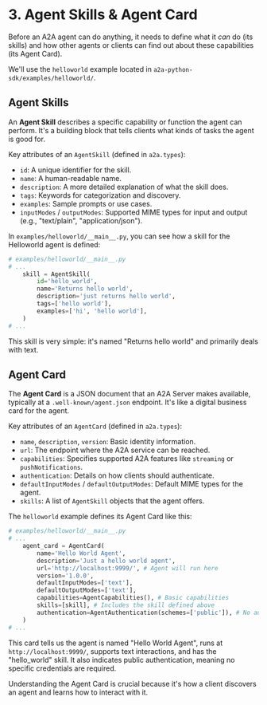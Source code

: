 # 3. Agent Skills & Agent Card

Before an A2A agent can do anything, it needs to define what it *can* do (its skills) and how other agents or clients can find out about these capabilities (its Agent Card).

We'll use the `helloworld` example located in `a2a-python-sdk/examples/helloworld/`.

## Agent Skills

An **Agent Skill** describes a specific capability or function the agent can perform. It's a building block that tells clients what kinds of tasks the agent is good for.

Key attributes of an `AgentSkill` (defined in `a2a.types`):

- `id`: A unique identifier for the skill.
- `name`: A human-readable name.
- `description`: A more detailed explanation of what the skill does.
- `tags`: Keywords for categorization and discovery.
- `examples`: Sample prompts or use cases.
- `inputModes` / `outputModes`: Supported MIME types for input and output (e.g., "text/plain", "application/json").

In `examples/helloworld/__main__.py`, you can see how a skill for the Helloworld agent is defined:

```python
# examples/helloworld/__main__.py
# ...
    skill = AgentSkill(
        id='hello_world',
        name='Returns hello world',
        description='just returns hello world',
        tags=['hello world'],
        examples=['hi', 'hello world'],
    )
# ...
```

This skill is very simple: it's named "Returns hello world" and primarily deals with text.

## Agent Card

The **Agent Card** is a JSON document that an A2A Server makes available, typically at a `.well-known/agent.json` endpoint. It's like a digital business card for the agent.

Key attributes of an `AgentCard` (defined in `a2a.types`):

- `name`, `description`, `version`: Basic identity information.
- `url`: The endpoint where the A2A service can be reached.
- `capabilities`: Specifies supported A2A features like `streaming` or `pushNotifications`.
- `authentication`: Details on how clients should authenticate.
- `defaultInputModes` / `defaultOutputModes`: Default MIME types for the agent.
- `skills`: A list of `AgentSkill` objects that the agent offers.

The `helloworld` example defines its Agent Card like this:

```python
# examples/helloworld/__main__.py
# ...
    agent_card = AgentCard(
        name='Hello World Agent',
        description='Just a hello world agent',
        url='http://localhost:9999/', # Agent will run here
        version='1.0.0',
        defaultInputModes=['text'],
        defaultOutputModes=['text'],
        capabilities=AgentCapabilities(), # Basic capabilities
        skills=[skill], # Includes the skill defined above
        authentication=AgentAuthentication(schemes=['public']), # No auth needed
    )
# ...
```

This card tells us the agent is named "Hello World Agent", runs at `http://localhost:9999/`, supports text interactions, and has the "hello_world" skill. It also indicates public authentication, meaning no specific credentials are required.

Understanding the Agent Card is crucial because it's how a client discovers an agent and learns how to interact with it.

